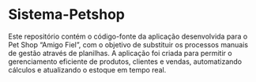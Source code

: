 # Sistema-Petshop
Este repositório contém o código-fonte da aplicação desenvolvida para o Pet Shop “Amigo Fiel”, com o objetivo de substituir os processos manuais de gestão através de planilhas. A aplicação foi criada para permitir o gerenciamento eficiente de produtos, clientes e vendas, automatizando cálculos e atualizando o estoque em tempo real.
